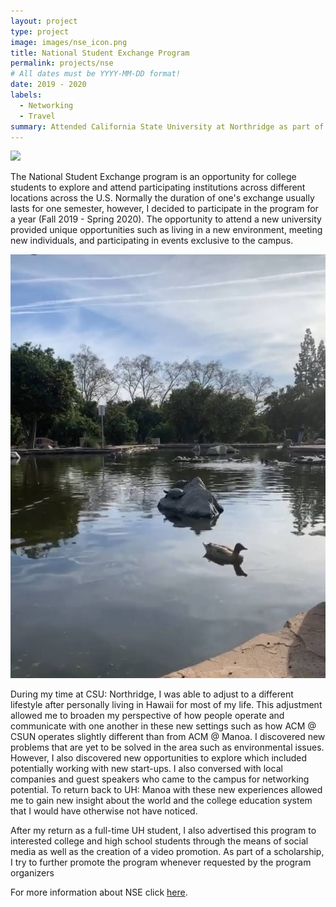 ```yaml
---
layout: project
type: project
image: images/nse_icon.png
title: National Student Exchange Program
permalink: projects/nse
# All dates must be YYYY-MM-DD format!
date: 2019 - 2020
labels:
  - Networking
  - Travel
summary: Attended California State University at Northridge as part of the National Student Exchange Program.
---
```


<img class="ui medium right floated rounded image" src="../images/nse_1.png">


The National Student Exchange program is an opportunity for college students to explore and attend participating institutions across different locations across the U.S.  Normally the duration of one's exchange usually lasts for one semester, however, I decided to participate in the program for a year (Fall 2019 - Spring 2020).  The opportunity to attend a new university provided unique opportunities such as living in a new environment, meeting new individuals, and participating in events exclusive to the campus. 

<img class="ui medium left floated rounded image" src="../images/nse_2.png">


During my time at CSU: Northridge, I was able to adjust to a different lifestyle after personally living in Hawaii for most of my life.  This adjustment allowed me to broaden my perspective of how people operate and communicate with one another in these new settings such as how  ACM @ CSUN operates slightly different than from ACM @ Manoa.  I discovered new problems that are yet to be solved in the area such as environmental issues.  However, I also discovered new opportunities to explore which included potentially working with new start-ups.  I also conversed with local companies and guest speakers who came to the campus for networking potential.  To return back to UH: Manoa with these new experiences allowed me to gain new insight about the world and the college education system that I would have otherwise not have noticed.

After my return as a full-time UH student, I also advertised this program to interested college and high school students through the means of social media as well as the creation of a video promotion.  As part of a scholarship, I try to further promote the program whenever requested by the program organizers


For more information about NSE click [here](https://www.nse.org/).



